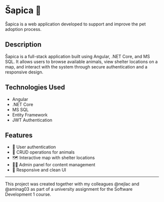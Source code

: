 # Šapica 🐾

Šapica is a web application developed to support and improve the pet adoption process.

## Description
Šapica is a full-stack application built using Angular, .NET Core, and MS SQL. It allows users to browse available animals, view shelter locations on a map, and interact with the system through secure authentication and a responsive design.

## Technologies Used
- Angular
- .NET Core
- MS SQL
- Entity Framework
- JWT Authentication

## Features
- 🔐 User authentication
- 🐾 CRUD operations for animals
- 🗺️ Interactive map with shelter locations
- 👩‍💻 Admin panel for content management
- 📱 Responsive and clean UI

---

This project was created together with my colleagues @nejlac and @aminag03 as part of a university assignment for the Software Development 1 course.
